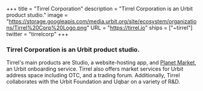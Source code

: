 +++
title = "Tirrel Corporation"
description = "Tirrel Corporation is an Urbit product studio."
image = "https://storage.googleapis.com/media.urbit.org/site/ecosystem/organizations/Tirrel%20Corp%20Logo.png"
URL = "https://tirrel.io"
ships = ["~tirrel"]
twitter = "tirrelcorp"
+++

### Tirrel Corporation is an Urbit product studio. 

Tirrel's main products are Studio, a website-hosting app, and [Planet Market](https://planet.market), an Urbit onboarding service. Tirrel also offers market services for Urbit address space including OTC, and a trading forum. Additionally, Tirrel collaborates with the Urbit Foundation and Uqbar on a variety of R&D.